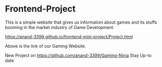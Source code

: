 # Frontend-Project
This is a simple website that gives us information about games and its stuffs booming in the market industry of Game Development.

https://anand-3399.github.io/frontend-mini-project/Project.html

Above is the link of our Gaming Website.

New Project on https://github.com/anand-3399/Gaming-Ninja
Stay Up-to date
